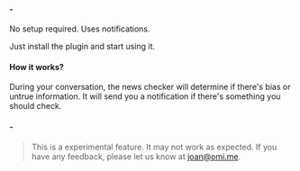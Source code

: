 #### -

No setup required. Uses notifications.

Just install the plugin and start using it.

#### **How it works?**
During your conversation, the news checker will determine if there's bias or untrue information. It will send you a notification if there's something you should check.

#### -

> This is a experimental feature. It may not work as expected. If you have any feedback, please let us know at joan@omi.me.